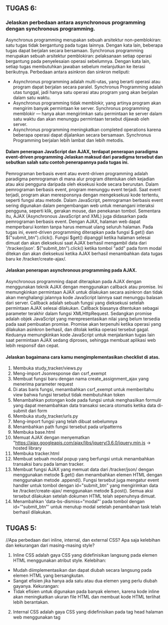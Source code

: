 ## TUGAS 6:
### Jelaskan perbedaan antara asynchronous programming dengan synchronous programming.
Asynchronus programming merupakan sebuah arsitektur non-pemblokiran: satu tugas tidak bergantung pada tugas lainnya. Dengan kata lain, beberapa tugas dapat berjalan secara bersamaan. Synchronus programming merupakan sebuah arsitektur pemblokiran: pelaksanaan setiap operasi bergantung pada penyelesaian operasi sebelumnya. Dengan kata lain, setiap tugas membutuhkan jawaban sebelum melanjutkan ke iterasi berikutnya.
Perbedaan antara asinkron dan sinkron meliputi:

- Asynchronus programming adalah multi-utas, yang berarti operasi atau program dapat berjalan secara paralel. Synchronus Programming adalah utas tunggal, jadi hanya satu operasi atau program yang akan berjalan dalam satu waktu.
- Asynchronus programming tidak memblokir, yang artinya program akan mengirim banyak permintaan ke server. Synchronus programming memblokir — hanya akan mengirimkan satu permintaan ke server dalam satu waktu dan akan menunggu permintaan tersebut dijawab oleh server.
- Asynchronus programming meningkatkan completed operations karena beberapa operasi dapat dijalankan secara bersamaan. Synchronus Programming berjalan lebih lambat dan lebih metodis.

#### Dalam penerapan JavaScript dan AJAX, terdapat penerapan paradigma event-driven programming Jelaskan maksud dari paradigma tersebut dan sebutkan salah satu contoh penerapannya pada tugas ini.
Pemrograman berbasis event atau event-driven programming adalah paradigma pemrograman di mana alur program ditentukan oleh kejadian atau aksi pengguna daripada oleh eksekusi kode secara berurutan. Dalam pemrograman berbasis event, program menunggu event terjadi. Saat event terjadi, program akan meresponsnya dengan mengeksekusi kode tertentu, seperti fungsi atau metode.
Dalam JavaScript, pemrograman berbasis event sering digunakan dalam pengembangan web untuk menangani interaksi pengguna, seperti klik, gerakan mouse, dan penekanan tombol. Sementara itu, AJAX (Asynchronous JavaScript and XML) juga didasarkan pada pemrograman berbasis event. Dengan AJAX, halaman web dapat memperbarui konten tanpa harus memuat ulang seluruh halaman.
Pada tugas ini, event-driven programming diterapkan pada fungsi $.get() dan $("submit_btn").click(). Fungsi $get() dipanggil ketika halaman selesai dimuat dan akan dieksekusi saat AJAX berhasil mengambil data dari '/tracker/json'. $("submit_btn").click() ketika tombol "add" pada form modal ditekan dan akan dieksekusi ketika AJAX berhasil menambahkan data tugas baru ke /tracker/create-ajax/.

#### Jelaskan penerapan asynchronous programming pada AJAX.
Asynchronous programming dapat diterapkan pada AJAX dengan menggunakan teknik AJAX dengan menggunakan callback atau promise. Ini memungkinkan permintaan AJAX untuk dilakukan secara asinkron dan tidak akan menghalangi jalannya kode JavaScript lainnya saat menunggu balasan dari server. Callback adalah sebuah fungsi yang dieksekusi setelah permintaan AJAX selesai dilakukan. Callback biasanya ditentukan sebagai parameter terakhir dalam fungsi XMLHttpRequest. Sedangkan promise adalah objek JavaScript yang merepresentasikan nilai yang belum tersedia pada saat pembuatan promise. Promise akan terpenuhi ketika operasi yang dilakukan asinkron berhasil, dan ditolak ketika operasi tersebut gagal. Keduanya memungkinkan kode JavaScript untuk menjalankan tugas lain saat permintaan AJAX sedang diproses, sehingga membuat aplikasi web lebih responsif dan cepat.

#### Jelaskan bagaimana cara kamu mengimplementasikan checklist di atas.
1. Membuka study_tracker/views.py
2. Meng-import Jsonresponse dan csrf_exempt
3. Membuat fungsi baru dengan nama create_assignment_ajax yang menerima parameter request
4. Di atas baris fungsi, menambahkan csrf_exempt untuk memberitahu view bahwa fungsi tersebut tidak membutuhkan token
5. Menambahkan potongan kode pada fungsi untuk menghasilkan formulir yang dapat menambahkan data transaksi secara otomatis ketika data di-submit dari form
6. Membuka study_tracker/urls.py
7. Meng-import fungsi yang telah dibuat sebelumnya
8. Menambahkan path fungsi tersebut pada urlpatterns
9. Membuka base.html
10. Memuat AJAX dengan menyematkan "https://ajax.googleapis.com/ajax/libs/jquery/3.6.0/jquery.min.js -> hosted library
11. Membuka tracker.html
12. Membuat sebuah modal popup yang berfungsi untuk menambahkan transaksi baru pada laman tracker.
13. Membuat fungsi AJAX yang memuat data dari /tracker/json/ dengan menggunakan metode $.get() dan menambahkan elemen HTML dengan menggunakan metode .append(). Fungsi tersebut juga mengatur event handler untuk tombol dengan id="submit_btn" yang mengirimkan data ke /tracker/create-ajax/ menggunakan metode $.post(). Semua aksi tersebut dilakukan setelah dokumen HTML telah sepenuhnya dimuat.
13. Menambahkan 'data-bs-dismiss="modal"' pada tombol dengan id='"submit_btn"' untuk menutup modal setelah penambahan task telah berhasil dilakukan.

## TUGAS 5:
//Apa perbedaan dari inline, internal, dan external CSS? Apa saja kelebihan dan kekurangan dari masing-masing style?
1. Inline CSS adalah gaya CSS yang didefinisikan langsung pada elemen HTML menggunakan atribut style.
Kelebihan:
- Mudah diimplementasikan dan dapat diubah secara langsung pada elemen HTML yang bersangkutan.
- Sangat efisien jika hanya ada satu atau dua elemen yang perlu diubah gayanya.
Kekurangan:
- Tidak efisien untuk digunakan pada banyak elemen, karena kode inline akan meningkatkan ukuran file HTML dan membuat kode HTML terlihat lebih berantakan.

2. Internal CSS adalah gaya CSS yang didefinisikan pada tag head halaman web menggunakan tag <style>.
Kelebihan:
- Mudah diimplementasikan dan dikelola dalam satu halaman web.
- Dapat digunakan pada beberapa elemen pada halaman web.
Kekurangan:
- Tidak efisien jika digunakan pada banyak halaman web, karena kode CSS harus didefinisikan di setiap halaman web secara manual.

3. External CSS adalah gaya CSS yang didefinisikan dalam file terpisah dan dihubungkan dengan halaman web menggunakan tag <link>.
Kelebihan: 
- Efisien untuk digunakan pada banyak halaman web, karena kode CSS hanya perlu didefinisikan sekali dan dapat digunakan pada semua halaman web.
- Mudah dikelola dan dapat diubah dengan mudah.
Kekurangan:
- Memerlukan waktu lebih lama untuk memuat file CSS eksternal, terutama jika file tersebut besar.

//Jelaskan tag HTML5 yang kamu ketahui.
1. <input> merupakan tag yang menentukan bidang input tempat pengguna dapat memasukkan data.
2. <br> merupakan tag yang menyisipkan satu jeda baris.
3. <div> merupakan tag yang mendefinisikan divisi atau bagian dalam dokumen HTML.

//Jelaskan tipe-tipe CSS selector yang kamu ketahui.
1. Element Selector, yakni selector yang memilih elemen HTML berdasarkan nama tag-nya (elemen).
2. Class Selector, yakni selector yang memilih elemen HTML berdasarkan nilai atribut class-nya. Dalam HTML, class digunakan untuk memberi nama kelas tertentu pada satu atau beberapa elemen. 
3. ID Selector, yakni selector yang memilih elemen HTML berdasarkan nilai atribut id-nya. Dalam HTML, id digunakan untuk memberi identitas unik pada satu elemen.

//Jelaskan bagaimana cara kamu mengimplementasikan checklist di atas.
- Halaman login
1. Membuat divisi dengan kelas "container-fluid" dan memasukkan table login
2. Membuat inline CSS dengan class selector "login" untuk mengatur maksimal panjang, margin, dan font
3. Membuat divisi dengan kelas "login" persis di bawah divisi "container-fluid"
4. Membuat inline CSS dengan class selector "center" untuk mengatur letak text & margin persis di tengah
5. Mengimplementasikan selector "center" pada header dan table
6. Membuat inline CSS dengan class selector "margin-top" untuk mengatur margin atas
7. Mengimplementasikan selector "margin-top" pada tiap <td>
8. Membuat inline CSS dengan class selector "btn" untuk mengatur panjang tombol
9. Mengimplementasikan selector "btn" pada button
- Halaman Register: Kurang lebih sama dengan halaman login
- Halaman Add: 
10. Menambahkan navbar yang sama dengan halaman tracker
11. Membuat divisi dengan kelas "container-fluid" dan memasukkan elemen-lemen input
11. Membuat inline CSS dengan class selector "navbar-brand" untuk mengatur letak navbar brand persis di tengah dan mengimplementasikannya
12. Membuat inline CSS dengan class selector "add" untuk mengatur container "add"
13. Membuat inline CSS dengan class selector "input" untuk mengubah bidang input menjadi transparan dan mengimplementasikannya
14. Membuat inline CSS dengan class selector "label" untuk mengatur margin kanan dari tiap label
15. Membuat inline CSS dengan class selector "background" untuk mengatur warna latar belakang dari container
16. Membuat inline CSS dengan class selector "save" untuk mengatur panjang tombol "save"
17. Membuat inline CSS dengan class selector "center" untuk mengatur letak text & margin persis di tengah dan mengimplementasikannya
- Cards
18. Meng-import JsonResponse dan csrf_exempt pada views.py untuk menampilkan cards pada data json yang telah didapatkan, dan memimplementasikan keamanan pada form create_assignment
19. Membuat fungsi create_assignment_ajax untuk mengimplementasikan create_assignment, menyimpan data tersebut, dan menampilkannya, dengan menggunakan ajax
20. Melalukan routing fungsi baru pada urls.py
21. Menambahkan "script" dan kode js ajax pada tracker.html untuk menampilkan data dalam bentuk cards dan menampilkan modal tambah transaksi

## TUGAS 4:
//Apa kegunaan {% csrf_token %} pada elemen form? Apa yang terjadi apabila tidak ada potongan kode tersebut pada elemen form?
Pada elemen form, {% csrf_token %} berfungsi untuk membuat dan meng-input token keamanan  CSRF (Cross-Site Request Forgery) ke dalam form HTML. Token keamanan CSRF tersebut bertujuan untuk mencegah serangan CSRF: jenis serangan web dalam bentuk manipulasi tindakan pengguna terautentikasi tanpa sepengetahuan atau persetujuannya.
Django akan menolak permintaan POST yang dikirimkan oleh pengguna apabila form tidak terdapat {% csrf_token %}. Alasannya, pada setiap permintaan POST yang diterima, eksistensi token CSRF akan diperiksa oleh Django, secara default. Django akan menganggap permintaan tersebut tidak valid dan menolak untuk memprosesnya, apabila token tidak ada atau tidak cocok.

//Apakah kita dapat membuat elemen form secara manual (tanpa menggunakan generator seperti {{ form.as_table }})? Jelaskan secara gambaran besar bagaimana cara membuat form secara manual.
Kita dapat membuat elemen form secara manual. Caranya, kita perlu membuat sebuah class form di dalam file forms.py, mengatur field-field dan argumen-argumen untuk setiap field, mengimport form tersebut ke dalam view, dan menampilkan form di dalam template dengan tag-tag yang sesuai.

//Jelaskan proses alur data dari submisi yang dilakukan oleh pengguna melalui HTML form, penyimpanan data pada database, hingga munculnya data yang telah disimpan pada template HTML.
1. Pengguna mengisi HTML form yang telah disediakan oleh website, dan menekan tombol submit.
2. Browser mengirimkan data form tersebut ke server melalui HTTP POST request.
3. Server menerima request tersebut dan menjalankan view yang telah diatur untuk form tersebut.
4. View melakukan validasi data form untuk memastikan bahwa data yang dimasukkan pengguna sesuai dengan aturan yang telah ditentukan. Jika terdapat kesalahan, view akan menampilkan kembali form dengan pesan error yang sesuai.
5. Jika data form valid, view akan menyimpan data tersebut ke dalam database dengan menggunakan model yang telah diatur sebelumnya.
6. Setelah data berhasil disimpan ke dalam database, view akan meredirect pengguna ke halaman sukses atau menampilkan data yang telah disimpan pada halaman yang sesuai.
7. Pada halaman yang sesuai, view akan menampilkan data yang telah disimpan pada template HTML dengan menggunakan tag-tag yang sesuai seperti `{% for %}` atau `{{ }}`.

//Jelaskan bagaimana cara kamu mengimplementasikan checklist di atas.
1. Membuka study_tracker/views.py
2. Menambahkan import redirect, UserCreationForm, dan messages
3. Membuat fungsi bernama register yang menerima parameter request, yang berisi kode untuk menghasilkan formulir registrasi secara otomatis {{ UserCreationForm(request.POST) }} dan menghasilkan akun pengguna ketika data di-submit dari form {{ form.save() }}
4. Membuat file register.html pada folder study_tracker/templates untuk membuat halaman register
5. Membuat form dengan generator {{ form.as_table }}
6. Membuka study_tracker/urls.py
7. Mengimpor fungsi register dan menambahkan path-nya pada urls.py

8. Membuka study_tracker/views.py
9. Menambahkan import authenticate dan login
10. Membuat fungsi bernama login_user yang menerima parameter request, yang berisi kode untuk mengautentikasi pengguna yang ingin login
11. Membuat file login.html pada folder study_tracker/templates untuk membuat halaman login
12. Membuka study_tracker/urls.py
13. Mengimpor fungsi login_user dan menambahkan path-nya pada urls.py
14. Memoodifikasi variable name pada context dalam fungsi show_tracker yang berada pada study_tracker/views.py menjadi {{'name': request.user.username}} agar dapat menampilkan nama sesuai pengguna yang logged in.

15. Membuka study_tracker/views.py
16. Menambahkan import logout
17. Membuat fungsi bernama logout_user yang menerima parameter request, yang berisi kode untuk melakukan mekanisme logout
18. Membuka study_tracker/templates/assignment_list.html 
19. Menambahkan kode pada assignment_list.html untuk menambah tombol logout
20. Membuka study_tracker/urls.py
21. Mengimpor fungsi logout_user dan menambahkan path-nya pada urls.py

22. Membuka study_tracker/views.py
23. Menambahkan import login_required
24. Menambahkan kode {{ @login_required(login_url='/money_tracker/login/') }} di atas fungsi show_tracker agar halaman money tracker hanya dapat diakses oleh pengguna yang sudah login (terautentikasi).


## TUGAS 3:
//Apakah kita dapat menginput data selain melalui form? Namun mengapa form dapat dikatakan lebih baik daripada menggunakan cara tersebut?

Ya, kita dapat menginput data selain melalui form, seperti menggunakan django built-in shell atau django admin. Namun, menggunakan form dapat dikatakan lebih baik daripada cara lainnya karena form dapat digunakan untuk menentukan aturan validasi untuk setiap fields, memastikan bahwa data yang dimasukkan oleh pengguna valid sebelum disimpan ke database. Hal ini dapat membantu mencegah kesalahan dan meningkatkan kualitas data secara keseluruhan. Selain itu, form juga dapat dikustomisasi untuk memenuhi persyaratan tertentu dan dapat diperluas untuk menyertakan fungsionalitas tambahan seperti aturan validasi kustom, widget, dan input masks.

//Jelaskan perbedaan antara JSON, XML, dan HTML!

- JSON adalah format pertukaran data yang ringan dan sepenuhnya language-independent. JSON berbasis 
JavaScipt dan mudah dimengerti dan di-generate. Format JSON mirip dengan maps pada Java.

- XML merupakan mark-up language yang dirancang untuk membawa data. XML mendefinisikan seperangkat aturan untuk mengkodekan dokumen dalam format yang dapat dibaca oleh manusia dan mesin. Perbedaan yang cukup terlihat antara XML dan JSON adalah XML merupakan mark-up language yang menggunakan struktur tag untuk merepresentasikan data

- HTML merupakan markup language yang digunakan untuk menampilkan data, bukan membawa data seperti JSON dan XML.

source: https://www.geeksforgeeks.org/difference-between-json-and-xml/, https://www.geeksforgeeks.org/html-vs-xml/ 

//Jelaskan mengapa kita memerlukan data delivery dalam pengimplementasian sebuah platform.

Pengiriman data adalah aspek penting dari implementasi platform karena beberapa alasan:
1. Data delivery memastikan bahwa data tersedia saat dibutuhkan, dan pengguna dapat mengaksesnya dengan mudah dan efisien, terlepas dari lokasi atau perangkat yang mereka gunakan.
2. Data delivery membantu memastikan bahwa data diproses dan dikirimkan secara real-time untuk mendukung operasi bisnis yang penting.
3. Data delivery dapat mengoptimalkan pemanfaatan sumber daya dengan memastikan bahwa data dikirimkan hanya pada saat dibutuhkan, sehingga menghasilkan kinerja yang lebih baik dan penghematan biaya.
4. Data delivery dapat meningkatkan keamanan data dengan menyediakan protokol transfer dan penyimpanan data yang aman
5. Data delivery dapat memastikan bahwa platform dapat menangani lalu lintas data yang semakin meningkat tanpa mengorbankan kinerja atau pengalaman pengguna.

//Jelaskan bagaimana cara kamu mengimplementasikan checklist di atas.

1. Menjalankan virtual environment
2. Membuat file baru pada folder study_tracker dengan nama forms.py untuk membuat struktur form yang dapat menerima data transaksi baru.
3. Membuka file views.py yang ada pada folder study_tracker dan menambahkan import HttpResponseRedirect, TransactionRecordForm, dan reverse.
4. Membuat fungsi baru dengan nama create_assignment pada file views.py yang menerima parameter request, yang digunakan untuk menghasilkan formulir yang dapat menambahkan data transaksi secara otomatis ketika data di-submit dari form.
5. Membuat berkas HTML baru dengan nama create_assignment.html pada folder study_tracker/templates.
6. Membuka urls.py yang ada pada folder study_tracker dan import fungsi create_assignment, lalu menambahkan path url ke dalam urlpatterns untuk mengakses fungsi create_assignment
7. Membuka tracker.html lalu menambahkan button tambah transaksi baru

8. Membuka views.py yang ada pada folder study_tracker dan membuat fungsi show_xml dan show_json yang menerima parameter request
9. Menambahkan import HttpResponse dan Serializer pada bagian views.py paling atas.
10. Membuat sebuah variabel di dalam fungsi show_xml dan show_json yang menyimpan hasil query dari seluruh data yang ada pada Assignment.
11. Menambahkan return function berupa HttpResponse yang berisi parameter data hasil query yang sudah diserialisasi menjadi XML dan JSON dan parameter content_type="application/xml" (untuk format xml) dan parameter content_type="application/json" (untuk format json)
12. Membuka urls.py yang ada pada folder study_tracker dan import fungsi show_xml & show_json.
13. Menambahka path url ke dalam urlpatterns untuk mengakses kedua fungsi yang sudah diimpor sebelumnya.

14. Membuka views.py yang ada pada folder money_tracker dan membuat sebuah fungsi show_xml_by_id dan show_json_by_id yang menerima parameter request dan ID.
15. Membuat sebuah variabel di dalam fungsi tersebut yang menyimpan hasil query dari data dengan ID tertentu yang ada pada Assignment.
16. Menambahkan return function berupa HttpResponse yang berisi parameter data hasil query yang sudah diserialisasi menjadi JSON atau XML dan parameter content_type dengan value "application/xml" (untuk format XML) atau "application/json" (untuk format JSON).
17. Membuka urls.py yang ada pada folder study_tracker dan impor fungsi show_xml_by_id dan show_json_by_id.
18. Menambahkan path url ke dalam urlpatterns untuk mengakses dua fungsi yang sudah diimpor sebelumnya.


# TUGAS 2:
//Buatlah bagan yang berisi request client ke web aplikasi berbasis Django beserta responnya 
dan jelaskan pada bagan tersebut kaitan antara urls.py, views.py, models.py, dan berkas html

Alur request client ke web aplikasi berbasis django:
1. Django menerima URL, memeriksa berkas urls.py, dan memanggil tampilan (views) 
    yang sesuai dengan URL.
2. Tampilan, yang terletak di views.py, memeriksa models yang relevan.
3. Models diimpor dari file models.py.
4. Views kemudian mengirimkan data ke template yang telah ditentukan di dalam folder template.
5. Templat berisi tag HTML dan Django, dan dengan data itu mengembalikan konten HTML 
    yang telah selesai kembali ke browser.

source: w3schools.com

//Jelaskan kenapa menggunakan virtual environment? Apakah kita tetap dapat membuat aplikasi web 
berbasis Django tanpa menggunakan virtual environment?

Virtual Environment memungkinkan kita untuk memiliki lingkungan yang stabil, reproducible, 
dan portabel. Kita dapat mengendalikan versi paket mana yang diinstal dan kapan paket tersebut 
di-upgrade. Kita juga dapat memiliki venv sebanyak yang kita inginkan. Dengan kata lain, 
virtual environment membantu kita untuk mengisolasi proyek, sehingga perubahan terhadap 
versi paket instalasi dapat diatur dan tidak mempengaruhi proyek lainnya.

Sebenarnya, kita tetap dapat membuat aplikasi web berbasis Django tanpa menggunakan 
virtual environment. Namun, jika kita mengunduh versi paket instalasi terbaru, 
setiap update akan terinstalasi secara default ke global environment, yang akan mempengaruhi 
seluruh proyek. Ini tentunya menjadi masalah karena tiap proyek belum tentu membutuhkan 
versi paket instalasi yang terbaru.

source: https://csguide.cs.princeton.edu/software/virtualenv#:~:text=Virtual%20environments%20let%20you%20have,many%20venvs%20as%20you%20want.
, https://realpython.com/python-virtual-environments-a-primer/#why-do-you-need-virtual-environments 

//Jelaskan bagaimana cara kamu mengimplementasikan poin 1 sampai dengan 4 di atas.

1. Menggunakan perintah "git clone" untuk menyalin repositorinya ke suatu lokasi 
    di dalam sistem berkas (filesystem) komputer.
2. Masuk ke dalam repositori yang sudah di-clone.
3. Menyalakan virtual environment.
4. Menginstal dependencies yang dibutuhkan untuk menjalankan aplikasi.
5. Membuat sebuah django-app bernama study_tracker dengan menggunakan perintah "manage.py 
    startapp study_tracker".
6. Melakukan routing pada django_project: membuka settings.py, lalu menambahkan aplikasi 
study_traker ke dalam variabel INSTALLED_APPS, agar dapat menjalankan aplikasi study_tracker.
7. Membuat model (models.py) pada aplikasi study_tracker yang bernama Assignment 
yang memiliki atribut:
    - name untuk nama tugas dengan tipe CharField,
    - subject untuk mata kuliah tugas dengan tipe CharField,
    - date untuk tenggat waktu tugas dengan tipe DateTimeField,
    - progress untuk indikator progress tugas dengan tipe IntegerField, dan
    - description untuk deskripsi tugas dengan tipe TextField.
8. Melakukan perintah "manage.py makemigrations" untuk mempersiapkan migrasi skema model 
    ke dalam database Django lokal.
9. Menjalankan perintah "manage.py migrate" untuk menerapkan skema model 
    yang telah dibuat ke dalam database Django lokal.
10. Membuat folder templates pada root folder dan membuat sebuah file baru bernama base.html. 
[file base.html telah terdeteksi sebagai file tempat pada django_project/settings.py]
11. Membuka views.py yang ada pada folder study_tracker dan membuat sebuah fungsi 
    yang menerima parameter request dan mengembalikan render(request, "tracker.html").
12. Membuat sebuah folder bernama templates di dalam folder aplikasi study_tracker dan 
    membuat sebuah berkas bernama tracker.html